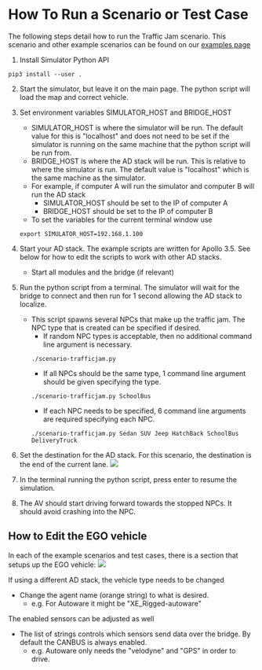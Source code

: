 # How To Run a Scenario or Test Case
The following steps detail how to run the Traffic Jam scenario. This scenario and other example scenarios can be found on our [examples page](api-example-descriptions.md)

1. Install Simulator Python API
````
pip3 install --user .
````
2. Start the simulator, but leave it on the main page. The python script will load the map and correct vehicle.
3. Set environment variables SIMULATOR_HOST and BRIDGE_HOST
    * SIMULATOR_HOST is where the simulator will be run. The default value for this is "localhost" and does not need to be set if the simulator is running on the same machine that the python script will be run from.
    * BRIDGE_HOST is where the AD stack will be run. This is relative to where the simulator is run. The default value is "localhost" which is the same machine as the simulator.
    * For example, if computer A will run the simulator and computer B will run the AD stack
        * SIMULATOR_HOST should be set to the IP of computer A
        * BRIDGE_HOST should be set to the IP of computer B
    * To set the variables for the current terminal window use
    ````
    export SIMULATOR_HOST=192.168.1.100
    ````

4. Start your AD stack. The example scripts are written for Apollo 3.5. See below for how to edit the scripts to work with other AD stacks.
    * Start all modules and the bridge (if relevant)
5. Run the python script from a terminal. The simulator will wait for the bridge to connect and then run for 1 second allowing the AD stack to localize. 
    * This script spawns several NPCs that make up the traffic jam. The NPC type that is created can be specified if desired.
        * If random NPC types is acceptable, then no additional command line argument is necessary.
        ````
        ./scenario-trafficjam.py
        ````
        * If all NPCs should be the same type, 1 command line argument should be given specifying the type.
        ````
        ./scenario-trafficjam.py SchoolBus
        ````
        * If each NPC needs to be specified, 6 command line arguments are required specifying each NPC. 
        ````
        ./scenario-trafficjam.py Sedan SUV Jeep HatchBack SchoolBus DeliveryTruck
        ````
6. Set the destination for the AD stack. For this scenario, the destination is the end of the current lane.
[![](images/highway-scenario-destination.png)](images/highway-scenario-destination.png)
7. In the terminal running the python script, press enter to resume the simulation.
8. The AV should start driving forward towards the stopped NPCs. It should avoid crashing into the NPC.


## How to Edit the EGO vehicle
In each of the example scenarios and test cases, there is a section that setups up the EGO vehicle: [![](images/python-ego-setup.png)](images/python-ego-setup.png)

If using a different AD stack, the vehicle type needs to be changed
* Change the agent name (orange string) to what is desired.
    * e.g. For Autoware it might be "XE_Rigged-autoware"

The enabled sensors can be adjusted as well
* The list of strings controls which sensors send data over the bridge. By default the CANBUS is always enabled.
    * e.g. Autoware only needs the "velodyne" and "GPS" in order to drive. 